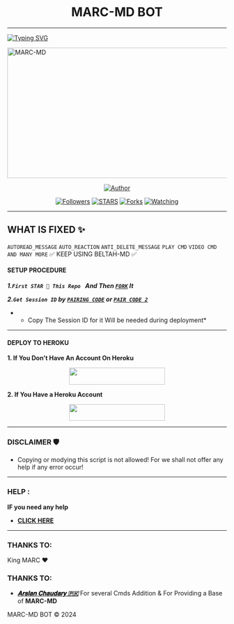 <h1 align="center">MARC-MD BOT</h1>
<p align="center">  

***
  
<a href="https://git.io/typing-svg"><img src="https://readme-typing-svg.demolab.com?font=Black+Ops+One&size=50&pause=1000&color=1BAFBAFF&center=true&width=910&height=100&lines=THANKS FOR CHOOSING +MARC-MD;MULTI+DEVICE+WHATSAPP+BOT;CREATED+BY+𝐀𝐫𝐬𝐥𝐚𝐧+𝐂𝐡𝐚𝐮𝐝𝐚𝐫𝐲;RELEASED+18.10.2024" alt="Typing SVG" /></a>
  </p>
    <img alt="MARC-MD" width="700" height="300" src="https://files.catbox.moe/qt6581.jpg">
<p align="center">
<p align="center">
<a href="https://github.com/Beltahk/SCENE-MRM"><img title="Author" src="https://img.shields.io/badge/SCENE-MRM-black?style=for-the-badge&logo=github"></a>
<p/>
<p align="center">
<a href="https://github.com/MARC701?tab=followers"><img title="Followers" src="https://img.shields.io/github/followers/MARC701?label=Followers&style=social"></a>
<a href="https://github.com/MARC701/stargazers/"><img title="STARS" src="https://img.shields.io/github/stars/MARC701?&style=social"></a>
<a href="https://github.com/MARC701/network/members"><img title="Forks" src="https://img.shields.io/github/forks/MARC701?style=social"></a>
<a href="https://github.com/MARC701/watchers"><img title="Watching" src="https://img.shields.io/github/watchers/MARC701?label=Watching&style=social"></a>
  
***

## WHAT IS FIXED ✨ 
`AUTOREAD_MESSAGE`
`AUTO_REACTION`
`ANTI_DELETE_MESSAGE`
`PLAY CMD`
`VIDEO CMD`
`AND MANY MORE`
✅ KEEP USING BELTAH-MD ✅

#### SETUP PROCEDURE

***1.`First STAR 🌟 This Repo ` And Then [`FORK`](https://github.com/MARC701/BELTAH-MD/fork) It***

***2.`Get Session ID` by  [`PAIRING CODE`](https://bel-tah-sns.onrender.com/pair) or [`PAIR CODE 2`](https://bel-tah-sns.onrender.com/)***

* - Copy The Session ID for it Will be needed during deployment*

***

#### DEPLOY TO HEROKU 
**1. If You Don't Have An Account On Heroku**
    <br>
<p align="center"><a href="https://signup.heroku.com">
 <img src="https://img.shields.io/badge/Create%20Account%20Now-blue?style=for-the-badge&logo=heroku" width="220" height="38.45"/></a></p>

**2. If You Have a Heroku Account**
    <br>
<p align="center"><a href="https://dashboard.heroku.com/new?button-url=https%3A%2F%2Fgithub.com%2FHuaweike%2FAUTOMATIC-BOT&org=beltahteam&template=https%3A%2F%2Fgithub.com%2FHuaweike%2FAUTOMATIC-BOT"> <img src="https://img.shields.io/badge/DEPLOY%20NOW-blue?style=for-the-badge&logo=heroku" width="220" height="38.45"/></a></p>


***


### DISCLAIMER 🛡 
- Copying or modying this script is not
allowed! For we shall not offer any help if any error occur!

***
### HELP :
**IF you need any help**
- [**CLICK HERE**](https://api.whatsapp.com/send?phone=+923111977378&text=Hy_Arslan-Chaudary)


***

### THANKS TO:
King MARC ❤️
### THANKS TO:
- [***𝐀𝐫𝐬𝐥𝐚𝐧 𝐂𝐡𝐚𝐮𝐝𝐚𝐫𝐲 🇵🇰***](https://github.com/MARC701) For several Cmds Addition & For Providing a Base of **MARC-MD**






MARC-MD BOT ©️ 2024 
